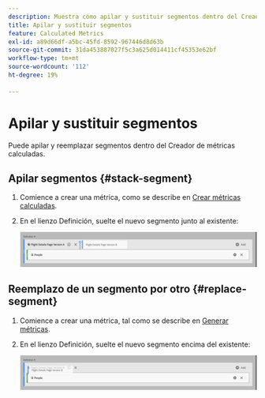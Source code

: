 ```yaml
---
description: Muestra cómo apilar y sustituir segmentos dentro del Creador de métricas calculadas.
title: Apilar y sustituir segmentos
feature: Calculated Metrics
exl-id: a89d66df-a5bc-45fd-8592-967446d8d63b
source-git-commit: 31da453887027f5c3a625d014411cf45353e62bf
workflow-type: tm+mt
source-wordcount: '112'
ht-degree: 19%

---
```


# Apilar y sustituir segmentos

Puede apilar y reemplazar segmentos dentro del Creador de métricas calculadas.

## Apilar segmentos {#stack-segment}

1. Comience a crear una métrica, como se describe en [Crear métricas calculadas](cm-build-metrics.md).

1. En el lienzo Definición, suelte el nuevo segmento junto al existente:

   ![El lienzo de definición que muestra la métrica Visitantes de EE. UU. se colocó junto a los Visitantes internacionales existentes.](assets/segment-stack.png)

## Reemplazo de un segmento por otro {#replace-segment}

1. Comience a crear una métrica, tal como se describe en [Generar métricas](cm-build-metrics.md).

1. En el lienzo Definición, suelte el nuevo segmento encima del existente:

   ![El lienzo de definición que muestra los visitantes estadounidenses se coloca encima de la métrica Visitantes internacionales.](assets/segment-replace.png)
